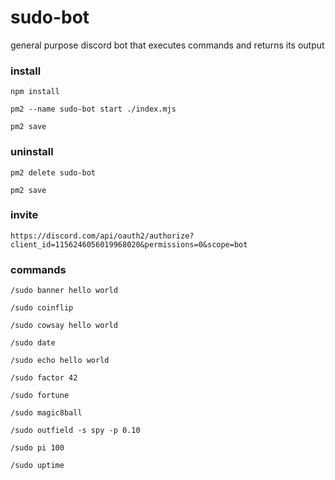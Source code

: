 # sudo-bot

general purpose discord bot that executes commands and returns its output


### install

`npm install`

`pm2 --name sudo-bot start ./index.mjs`

`pm2 save`


### uninstall

`pm2 delete sudo-bot`

`pm2 save`


### invite

`https://discord.com/api/oauth2/authorize?client_id=1156246056019968020&permissions=0&scope=bot`


### commands

`/sudo banner hello world`

`/sudo coinflip`

`/sudo cowsay hello world`

`/sudo date`

`/sudo echo hello world`

`/sudo factor 42`

`/sudo fortune`

`/sudo magic8ball`

`/sudo outfield -s spy -p 0.10`

`/sudo pi 100`

`/sudo uptime`
